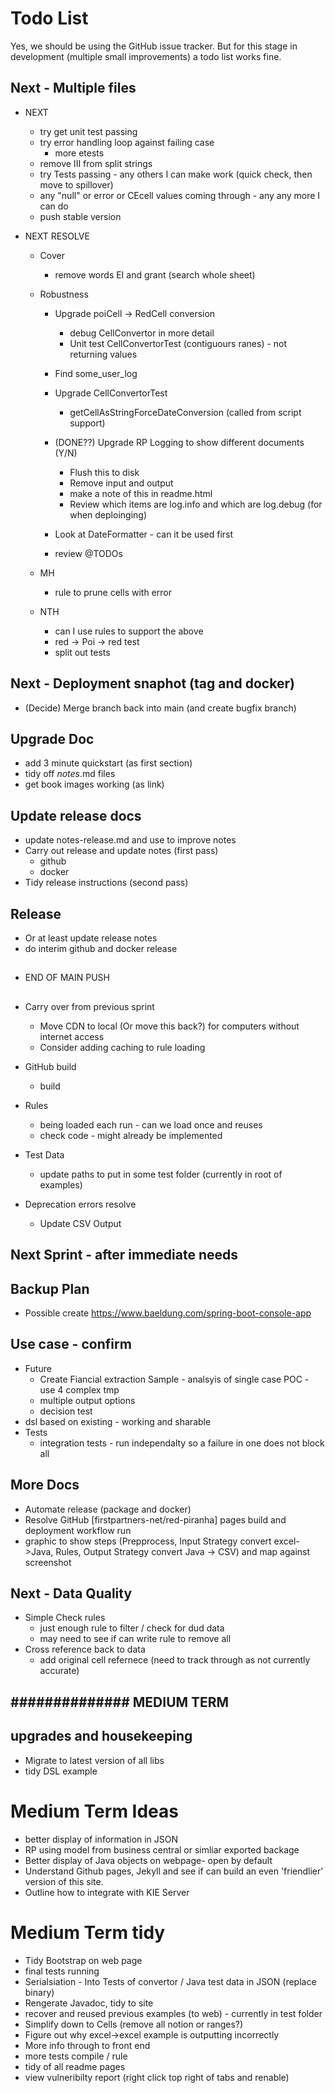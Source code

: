 # Todo List

Yes, we should be using the GitHub issue tracker. But for this stage in development (multiple small improvements) a todo list works fine.

## Next - Multiple files

* NEXT 

     * try get unit test passing
     * try error handling loop against failing case
        * more etests
     * remove III from split strings
     * try Tests passing - any others I can make work (quick check, then move to spillover)
     * any "null" or error or CEcell values coming through - any any more I can do
     * push stable version


* NEXT RESOLVE

    * Cover
        - remove words EI and grant (search whole sheet)

    * Robustness

        * Upgrade poiCell -> RedCell conversion
            * debug CellConvertor in more detail
            * Unit test CellConvertorTest (contiguours ranes) - not returning values
        
        * Find some_user_log
        
        * Upgrade CellConvertorTest
            * getCellAsStringForceDateConversion (called from script support)
    

        * (DONE??) Upgrade RP Logging to show different documents (Y/N)
            * Flush this to disk
            * Remove input and output
            * make a note of this in readme.html
            * Review which items are log.info and which are log.debug (for when deploinging)

        * Look at DateFormatter - can it be used first
        * review @TODOs

    * MH
        * rule to prune cells with error

    * NTH
        * can I use rules to support the above
        * red -> Poi -> red test
        * split out tests
        
        

## Next - Deployment snaphot (tag and docker)

* (Decide) Merge branch back into main (and create bugfix branch)


## Upgrade Doc
* add 3 minute quickstart (as first section)
* tidy off *notes*.md files
* get book images working (as link)

## Update release docs
* update notes-release.md and use to improve notes
* Carry out release and update notes (first pass)
    * github
    * docker
* Tidy release instructions (second pass)

## Release
* Or at least update release notes
* do interim github and docker release


## ################
* END OF MAIN PUSH
## ################

* Carry over from previous sprint
    * Move CDN to local (Or move this back?) for computers without internet access
    * Consider adding caching to rule loading

* GitHub build
    * build 

* Rules 
    * being loaded each run - can we load once and reuses
    * check code - might already be implemented

* Test Data
    * update paths to put in some test folder (currently in root of examples)

* Deprecation errors resolve
    * Update CSV Output


## ##############

## Next Sprint - after immediate needs

## Backup Plan
* Possible create https://www.baeldung.com/spring-boot-console-app


## Use case - confirm

* Future
    * Create Fiancial extraction Sample - analsyis of single case POC - use 4 complex tmp
    * multiple output options
    * decision test
* dsl based on existing - working and sharable
* Tests
    * integration tests - run  independalty so a failure in one does not block all

## More Docs
* Automate release (package and docker)
* Resolve GitHub [firstpartners-net/red-piranha] pages build and deployment workflow run 
* graphic to show steps (Prepprocess, Input Strategy convert excel->Java, Rules, Output Strategy convert Java -> CSV) and map against screenshot

    
## Next - Data Quality
* Simple Check rules
    * just enough rule to filter / check for dud data
    * may need to see if can write rule to remove all
* Cross reference back to data
    * add original cell refernece (need to track through as not currently accurate)


## ############## MEDIUM TERM

## upgrades and housekeeping

* Migrate to latest version of all libs
* tidy DSL example


# Medium Term Ideas
* better display of information in JSON
* RP using model from business central or simliar exported backage
* Better display of Java objects on webpage- open by default
* Understand Github pages, Jekyll and see if can build an even 'friendlier' version of this site.
* Outline how to integrate with KIE Server


# Medium Term tidy
* Tidy Bootstrap on web page
* final tests running
* Serialsiation - Into Tests of convertor / Java test data in JSON (replace binary)
* Rengerate Javadoc, tidy to site
* recover and reused previous examples (to web) - currently in test folder
* Simplify down to Cells (remove all notion or ranges?)
* Figure out why excel->excel example is outputting incorrectly
* More info through to front end
* more tests compile / rule
* tidy of all readme pages
* view vulneribilty report (right click top right of tabs and renable)


